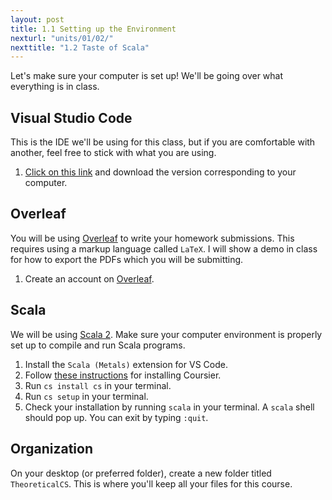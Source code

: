 ```yaml
---
layout: post
title: 1.1 Setting up the Environment
nexturl: "units/01/02/"
nexttitle: "1.2 Taste of Scala"
---
```

Let's make sure your computer is set up! We'll be going over what everything is in class.

## Visual Studio Code
This is the IDE we'll be using for this class, but if you are comfortable with another, feel free to stick with what you are using.

  1. [Click on this link](https://code.visualstudio.com/) and download the version corresponding to your computer.

## Overleaf
You will be using [Overleaf](https://www.overleaf.com/) to write your homework submissions. This requires using a markup language called `LaTeX`. I will show a demo in class for how to export the PDFs which you will be submitting.

  1. Create an account on [Overleaf](https://www.overleaf.com/).

## Scala
We will be using [Scala 2](https://www.scala-lang.org/). Make sure your computer environment is properly set up to compile and run Scala programs.

  1. Install the `Scala (Metals)` extension for VS Code.
  1. Follow [these instructions](https://get-coursier.io/docs/cli-installation) for installing Coursier.
  1. Run `cs install cs` in your terminal.
  1. Run `cs setup` in your terminal.
  1. Check your installation by running `scala` in your terminal. A `scala` shell should pop up. You can exit by typing `:quit`.

## Organization
On your desktop (or preferred folder), create a new folder titled `TheoreticalCS`. This is where you'll keep all your files for this course.